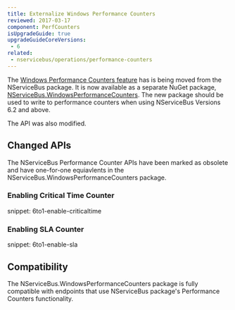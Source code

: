 ```yaml
---
title: Externalize Windows Performance Counters
reviewed: 2017-03-17
component: PerfCounters
isUpgradeGuide: true
upgradeGuideCoreVersions:
 - 6
related: 
 - nservicebus/operations/performance-counters
---
```


The [Windows Performance Counters feature](/nservicebus/operations/performance-counters.md) has is being moved from the NServiceBus package. It is now available as a separate NuGet package, [NServiceBus.WindowsPerformanceCounters](https://www.nuget.org/packages/NServiceBus.WindowsPerformanceCounters/). The new package should be used to write to performance counters when using NServiceBus Versions 6.2 and above.

The API was also modified.


## Changed APIs

The NServiceBus Performance Counter APIs have been marked as obsolete and have one-for-one equiavlents in the NServiceBus.WindowsPerformanceCounters package.


### Enabling Critical Time Counter

snippet: 6to1-enable-criticaltime


### Enabling SLA Counter

snippet: 6to1-enable-sla


## Compatibility

The NServiceBus.WindowsPerformanceCounters package is fully compatible with endpoints that use NServiceBus package's Performance Counters functionality.
